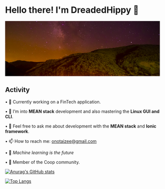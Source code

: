# Hello there! I'm DreadedHippy 👋

<p align="center">
  <img src="https://github.com/DreadedHippy/DreadedHippy/blob/main/Files/Screenshot%20from%202022-06-27%2009-35-55.png" title="Backdrop">
</p>

## Activity
• 🔭 Currently working on a FinTech application.


• 🌱 I’m into **MEAN stack** development and also mastering the **Linux GUI and CLI**.


• 💬 Feel free to ask me about development with the **MEAN stack** and **Ionic framework**.


• 📫 How to reach me: [onotaizee@gmail.com](mailto:onotaizee@gmail.com "DreadedHippy's Email")


• 🤖 *Machine learning is the future*

• 🥚 Member of the Coop community.



<!--
**DreadedHippy/DreadedHippy** is a ✨ _special_ ✨ repository because its `README.md` (this file) appears on your GitHub profile.

Here are some ideas to get you started:

- 🔭 I’m currently working on ...

![alt text](https://github.com/DreadedHippy/DreadedHippy/blob/main/Files/Sky.jpg)
- 🌱 I’m currently learning ...
- 👯 I’m looking to collaborate on ...
- 🤔 I’m looking for help with ...
- 💬 Ask me about ...
- 📫 How to reach me: ...
- 😄 Pronouns: ...
- ⚡ Fun fact: ...
-->

[![Anurag's GitHub stats](https://github-readme-stats.vercel.app/api?username=DreadedHippy&show_icons=true&theme=dark)](https://github.com/anuraghazra/github-readme-stats)

[![Top Langs](https://github-readme-stats.vercel.app/api/top-langs/?username=DreadedHippy)](https://github.com/DreadedHippy/github-readme-stats)
